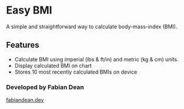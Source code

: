 # Easy BMI

A simple and straightforward way to calculate body-mass-index (BMI).

## Features
* Calculate BMI using imperial (lbs & ft/in) and metric (kg & cm) units.
* Display calculated BMI on chart
* Stores 10 most recently calculated BMIs on device

### Developed by Fabian Dean
[fabiandean.dev](https://fabiandean.dev "Home")